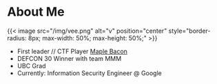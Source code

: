 # About Me

{{< image src="/img/vee.png" alt="v" position="center" style="border-radius: 8px; max-width: 50%; max-height: 50%;" >}}

* First leader // CTF Player [Maple Bacon](https://ubcctf.github.io/)
* DEFCON 30 Winner with team MMM
* UBC Grad
* Currently: Information Security Engineer @ Google